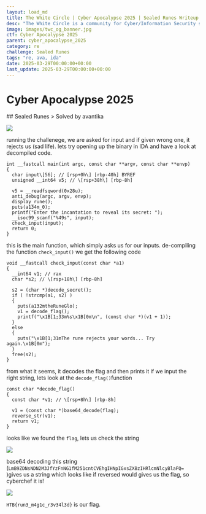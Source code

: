 ```yaml
---
layout: load_md
title: The White Circle | Cyber Apocalypse 2025 | Sealed Runes Writeup
desc: "The White Circle is a community for Cyber/Information Security students, enthusiasts and professionals. You can discuss anything related to Security, share your knowledge with others, get help when you need it and proceed further in your journey with amazing people from all over the world."
image: images/twc_og_banner.jpg
ctf: Cyber Apocalypse 2025
parent: cyber_apocalypse_2025
category: re
challenge: Sealed Runes
tags: "re, ava, ida"
date: 2025-03-29T00:00:00+00:00
last_update: 2025-03-29T00:00:00+00:00
---
```


<h1 class="heading card-title white-text">Cyber Apocalypse 2025</h1>
## Sealed Runes
> Solved by avantika


![](https://i.imgur.com/wuPRcFZ.png)


running the challenege, we are asked for input and if given wrong one, it rejects us (sad life). lets try opening up the binary in IDA and have a look at decompiled code.


    int __fastcall main(int argc, const char **argv, const char **envp)
    {
      char input\[56]; // [rsp+0h\] [rbp-40h] BYREF
      unsigned __int64 v5; // \[rsp+38h\] [rbp-8h]
    
      v5 = __readfsqword(0x28u);
      anti_debug(argc, argv, envp);
      display_rune();
      puts(a134m_0);
      printf("Enter the incantation to reveal its secret: ");
      __isoc99_scanf("%49s", input);
      check_input(input);
      return 0;
    }

this is the main function, which simply asks us for our inputs. de-compiling the function `check_input()` we get the following code


    void __fastcall check_input(const char *a1)
    {
      __int64 v1; // rax
      char *s2; // \[rsp+18h\] [rbp-8h]
    
      s2 = (char *)decode_secret();
      if ( !strcmp(a1, s2) )
      {
        puts(a132mtheRuneGlo);
        v1 = decode_flag();
        printf("\x1B[1;33m%s\x1B[0m\n", (const char *)(v1 + 1));
      }
      else
      {
        puts("\x1B[1;31mThe rune rejects your words... Try again.\x1B[0m");
      }
      free(s2);
    }

from what it seems, it decodes the flag and then prints it if we input the right string, lets look at the `decode_flag()`function


    const char *decode_flag()
    {
      const char *v1; // \[rsp+8h\] [rbp-8h]
    
      v1 = (const char *)base64_decode(flag);
      reverse_str(v1);
      return v1;
    }

looks like we found the `flag`, lets us check the string


![](https://i.imgur.com/MKQJh1X.png)


base64 decoding this string (`LmB9ZDNsNDN2M3JfYzFnNG1fM251cntCVEhgIHNpIGxsZXBzIHRlcmNlcyBlaFQ=` )gives us a string which looks like if reversed would gives us the flag, so cyberchef it is!


![](https://i.imgur.com/d7MCFlA.png)


`HTB{run3_m4g1c_r3v34l3d}` is our flag.



